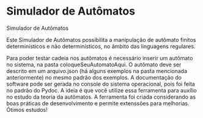 # Simulador de Autômatos
Simulador de Autômatos

Este Simulador de Autômatos possibilita a manipulação de autômato finitos determinísticos e não determinísticos, no âmbito das linguagens regulares.

Para poder testar cadeia nos autômatos é necessário inserir um autômato no sistema, na pasta coloqueSeuAutomatoAqui. O autômato deve ser descrito em um arquivo.json (há alguns exemplos na pasta mencionada anteriormente) no mesmo padrão dos exemplos. A documentação do software pode ser gerada no console do sistema operacional, pois foi feita no padrão do Pydoc. A ideia é que você utilize essa ferramenta para auxílio no estudo da teoria da autõmatos. A ferramenta foi criada considerando as boas práticas de desenvolvimento e permite extenssões para melhorias. Ótimos estudos!
